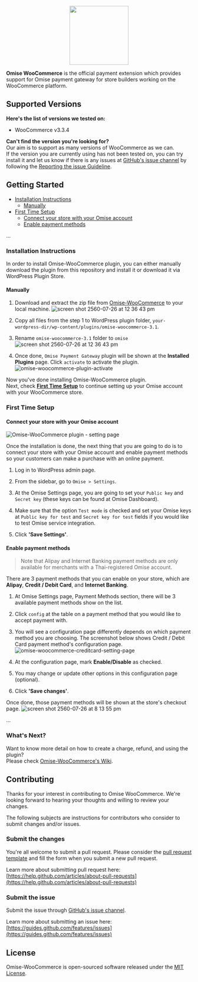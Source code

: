 <p align="center"><a href='https://www.omise.co'><img src='https://cloud.githubusercontent.com/assets/2154669/26388730/437207e4-4080-11e7-9955-2cd36bb3120f.png' height='160'></a></p>

**Omise WooCommerce** is the official payment extension which provides support for Omise payment gateway for store builders working on the WooCommerce platform.

## Supported Versions

**Here's the list of versions we tested on:**
- WooCommerce v3.3.4

**Can't find the version you're looking for?**  
Our aim is to support as many versions of WooCommerce as we can.  
If the version you are currently using has not been tested on, you can try install it and let us know if there is any issues at [GitHub's issue channel](https://github.com/omise/omise-woocommerce/issues) by following the [Reporting the issue Guideline](https://guides.github.com/activities/contributing-to-open-source/#contributing).

## Getting Started

- [Installation Instructions](https://github.com/omise/omise-woocommerce/tree/improve-readme#installation-instructions)
  - [Manually](https://github.com/omise/omise-woocommerce/tree/improve-readme#manually)
- [First Time Setup](https://github.com/omise/omise-woocommerce/tree/improve-readme#first-time-setup)
  - [Connect your store with your Omise account](https://github.com/omise/omise-woocommerce/tree/improve-readme#connect-your-store-with-your-omise-account)
  - [Enable payment methods](https://github.com/omise/omise-woocommerce/tree/improve-readme#enable-payment-methods)

...

### Installation Instructions

In order to install Omise-WooCommerce plugin, you can either manually download the plugin from this repository and install it or download it via WordPress Plugin Store.  

#### Manually

1. Download and extract the zip file from [Omise-WooCommerce](https://github.com/omise/omise-woocommerce/archive/v3.1.zip) to your local machine.
  ![screen shot 2560-07-26 at 12 36 43 pm](https://user-images.githubusercontent.com/2154669/38302382-ac3b1cf8-382c-11e8-80d4-61e935b7a567.png)

2. Copy all files from the step 1 to WordPress plugin folder, `your-wordpress-dir/wp-content/plugins/omise-woocommerce-3.1`.

3. Rename `omise-woocommerce-3.1` folder to `omise`
  ![screen shot 2560-07-26 at 12 36 43 pm](https://user-images.githubusercontent.com/2154669/28606035-2b9387dc-71ff-11e7-887d-dc90ce774a39.png)

4. Once done, `Omise Payment Gateway` plugin will be shown at the **Installed Plugins** page. Click `activate` to activate the plugin.
  ![omise-woocommerce-plugin-activate](https://user-images.githubusercontent.com/2154669/38302722-dd2404c8-382d-11e8-9f21-09cbe9829dbe.png)

Now you've done installing Omise-WooCommerce plugin.  
Next, check **[First Time Setup](#first-time-setup)** to continue setting up your Omise account with your WooCommerce store.

### First Time Setup

#### Connect your store with your Omise account

![Omise-WooCommerce plugin - setting page](https://user-images.githubusercontent.com/2154669/38303577-a27696b2-3830-11e8-9114-02d9e658f7ed.png)

Once the installation is done, the next thing that you are going to do is to connect your store with your Omise account and enable payment methods so your customers can make a purchase with an online payment.

1. Log in to WordPress admin page.

2. From the sidebar, go to `Omise > Settings`.

3. At the Omise Settings page, you are going to set your `Public key` and `Secret key` (these keys can be found at Omise Dashboard).

4. Make sure that the option `Test mode` is checked and set your Omise keys at `Public key for test` and `Secret key for test` fields if you would like to test Omise service integration.

5. Click **'Save Settings'**.

#### Enable payment methods

> Note that Alipay and Internet Banking payment methods are only available for merchants with a Thai-registered Omise account.

There are 3 payment methods that you can enable on your store, which are **Alipay**, **Credit / Debit Card**, and **Internet Banking**.

1. At Omise Settings page, Payment Methods section, there will be 3 available payment methods show on the list.

2. Click `config` at the table on a payment method that you would like to accept payment with.

3. You will see a configuration page differently depends on which payment method you are choosing. The screenshot below shows Credit / Debit Card payment method's configuration page.
  ![omise-woocommerce-creditcard-setting-page](https://user-images.githubusercontent.com/2154669/38306405-a9afba30-383a-11e8-8c7b-e54ba1f2df88.png)

4. At the configuration page, mark **Enable/Disable** as checked.

5. You may change or update other options in this configuration page (optional).

5. Click **'Save changes'**.

Once done, those payment methods will be shown at the store's checkout page.
  ![screen shot 2560-07-26 at 8 13 55 pm](https://user-images.githubusercontent.com/2154669/28622536-030403e2-723f-11e7-8a93-a06e65e350d3.png)

...

### What's Next?

Want to know more detail on how to create a charge, refund, and using the plugin?  
Please check [Omise-WooCommerce's Wiki](https://github.com/omise/omise-woocommerce/wiki).

## Contributing

Thanks for your interest in contributing to Omise WooCommerce. We're looking forward to hearing your thoughts and willing to review your changes.

The following subjects are instructions for contributors who consider to submit changes and/or issues.

### Submit the changes

You're all welcome to submit a pull request.
Please consider the [pull request template](https://github.com/omise/omise-woocommerce/blob/master/.github/PULL_REQUEST_TEMPLATE.md) and fill the form when you submit a new pull request.

Learn more about submitting pull request here: [https://help.github.com/articles/about-pull-requests](https://help.github.com/articles/about-pull-requests)

### Submit the issue

Submit the issue through [GitHub's issue channel](https://github.com/omise/omise-woocommerce/issues).

Learn more about submitting an issue here: [https://guides.github.com/features/issues](https://guides.github.com/features/issues)

## License

Omise-WooCommerce is open-sourced software released under the [MIT License](https://opensource.org/licenses/MIT).
